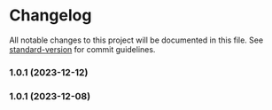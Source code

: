 # Changelog

All notable changes to this project will be documented in this file. See [standard-version](https://github.com/conventional-changelog/standard-version) for commit guidelines.

### 1.0.1 (2023-12-12)

### 1.0.1 (2023-12-08)
